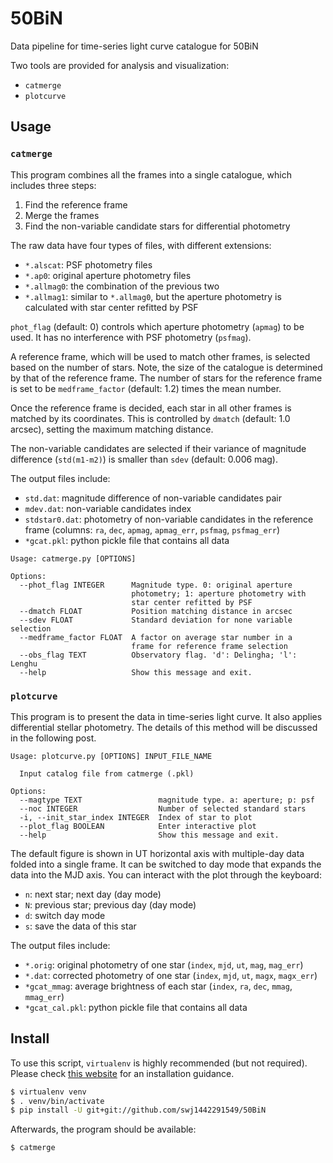 # 50BiN
Data pipeline for time-series light curve catalogue for 50BiN

Two tools are provided for analysis and visualization:
- `catmerge`
- `plotcurve`


## Usage
### `catmerge`
This program combines all the frames into a single catalogue, which includes three steps:
1. Find the reference frame
2. Merge the frames
3. Find the non-variable candidate stars for differential photometry

The raw data have four types of files, with different extensions:
- `*.alscat`: PSF photometry files
- `*.ap0`: original aperture photometry files
- `*.allmag0`: the combination of the previous two
- `*.allmag1`: similar to `*.allmag0`, but the aperture photometry is calculated with star center refitted by PSF

`phot_flag` (default: 0) controls which aperture photometry (`apmag`) to be used. It has no interference with PSF photometry (`psfmag`).

A reference frame, which will be used to match other frames, is selected based on the number of stars. Note, the size of the catalogue is determined by that of the reference frame. The number of stars for the reference frame is set to be `medframe_factor` (default: 1.2) times the mean number. 

Once the reference frame is decided, each star in all other frames is matched by its coordinates. This is controlled by `dmatch` (default: 1.0 arcsec), setting the maximum matching distance. 

The non-variable candidates are selected if their variance of magnitude difference (`std(m1-m2)`) is smaller than `sdev` (default: 0.006 mag).

The output files include:
- `std.dat`: magnitude difference of non-variable candidates pair
- `mdev.dat`: non-variable candidates index
- `stdstar0.dat`: photometry of non-variable candidates in the reference frame (columns: `ra`, `dec`, `apmag`, `apmag_err`, `psfmag`, `psfmag_err`)
- `*gcat.pkl`: python pickle file that contains all data
```
Usage: catmerge.py [OPTIONS]

Options:
  --phot_flag INTEGER      Magnitude type. 0: original aperture
                           photometry; 1: aperture photometry with
                           star center refitted by PSF
  --dmatch FLOAT           Position matching distance in arcsec
  --sdev FLOAT             Standard deviation for none variable selection
  --medframe_factor FLOAT  A factor on average star number in a
                           frame for reference frame selection
  --obs_flag TEXT          Observatory flag. 'd': Delingha; 'l': Lenghu
  --help                   Show this message and exit.
```

### `plotcurve`
This program is to present the data in time-series light curve. It also applies differential stellar photometry. The details of this method will be discussed in the following post. 


```
Usage: plotcurve.py [OPTIONS] INPUT_FILE_NAME

  Input catalog file from catmerge (.pkl)

Options:
  --magtype TEXT                 magnitude type. a: aperture; p: psf
  --noc INTEGER                  Number of selected standard stars
  -i, --init_star_index INTEGER  Index of star to plot
  --plot_flag BOOLEAN            Enter interactive plot
  --help                         Show this message and exit.
```

The default figure is shown in UT horizontal axis with multiple-day data folded into a single frame. It can be switched to day mode that expands the data into the MJD axis.
You can interact with the plot through the keyboard:
- `n`: next star; next day (day mode)
- `N`: previous star; previous day (day mode)
- `d`: switch day mode
- `s`: save the data of this star 

The output files include:
- `*.orig`: original photometry of one star (`index`, `mjd`, `ut`, `mag`, `mag_err`)
- `*.dat`: corrected photometry of one star (`index`, `mjd`, `ut`, `magx`, `magx_err`)
- `*gcat_mmag`: average brightness of each star (`index`, `ra`, `dec`, `mmag`, `mmag_err`)
- `*gcat_cal.pkl`: python pickle file that contains all data


## Install
To use this script, `virtualenv` is highly recommended (but not required). Please check [this website](https://virtualenv.pypa.io/en/latest/installation.html) for an installation guidance.

```bash
$ virtualenv venv
$ . venv/bin/activate
$ pip install -U git+git://github.com/swj1442291549/50BiN
```

Afterwards, the program should be available:
```bash
$ catmerge
```
